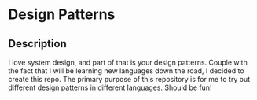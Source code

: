 # Design Patterns

## Description

I love system design, and part of that is your design patterns. Couple with the
fact that I will be learning new languages down the road, I decided to create 
this repo. The primary purpose of this repository is for me to try out different
design patterns in different languages. Should be fun!
